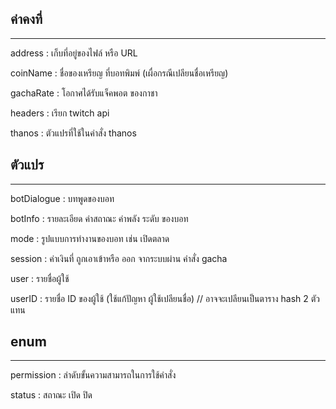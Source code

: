 ## ค่าคงที่

___

address :  เก็บที่อยู่ของไฟล์ หรือ URL 

coinName : ชื่อของเหรียญ ที่บอทพิมพ์ (เผื่อกรณีเปลียนชื่อเหรียญ)

gachaRate : โอกาศได้รับแจ็คพอต ของกาชา

headers : เรียก twitch api 

thanos : ตัวแปรที่ใช้ในคำสั่ง thanos

## ตัวแปร
___

botDialogue : บทพูดของบอท

botInfo : รายละเอียด ค่าสถาณะ ค่าพลัง ระดับ ของบอท

mode : รูปแบบการทำงานของบอท เช่น เปิดตลาด 

session : ค่าเงินที่ ถูกเอาเข้าหรือ ออก จากระบบผ่าน คำสั่ง gacha

user : รายชื่อผู้ใช้ 

userID : รายชื่อ ID ของผู้ใช้ (ใช้แก้ปัญหา ผู้ใช้เปลียนชื่อ) // อาจจะเปลียนเป็นตาราง hash 2 ตัว แทน

## enum

___

permission : ลำดับขั้นความสามารถในการใช้คำสั่ง

status : สถาณะ เปิด ปิด
